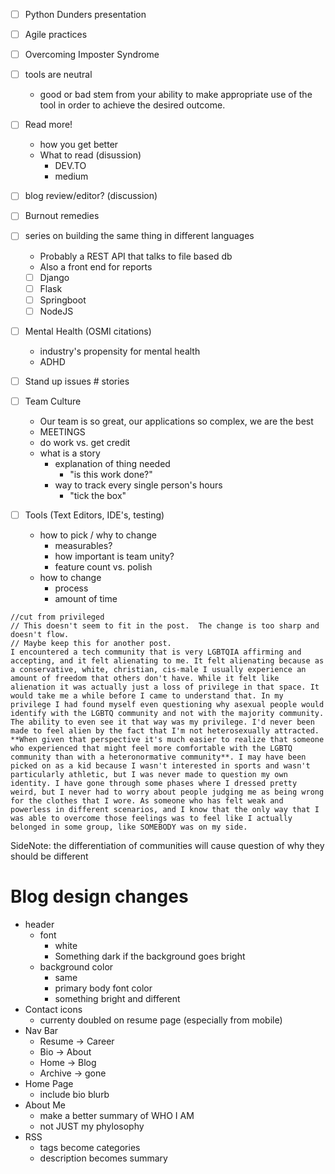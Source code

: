   - [ ] Python Dunders presentation  
  - [ ] Agile practices
  - [ ] Overcoming Imposter Syndrome  
  - [ ] tools are neutral
    - good or bad stem from your ability to make appropriate use of the tool in order to achieve the desired outcome.

- [ ] Read more! 
  - how you get better
  - What to read (disussion)
    - DEV.TO
    - medium

- [ ] blog review/editor? (discussion)

- [ ] Burnout remedies

- [ ] series on building the same thing in different languages
  + Probably a REST API that talks to file based db
  + Also a front end for reports
  - [ ] Django
  - [ ] Flask
  - [ ] Springboot
  - [ ] NodeJS

- [ ] Mental Health (OSMI citations)
  - industry's propensity for mental health
  - ADHD

- [ ] Stand up issues # stories
- [ ] Team Culture
	+ Our team is so great, our applications so complex, we are the best
	+ MEETINGS
	+ do work vs. get credit
	+ what is a story
		+ explanation of thing needed
			+ "is this work done?"
		+ way to track every single person's hours
			+ "tick the box"
			
- [ ] Tools (Text Editors, IDE's, testing)
	+ how to pick / why to change
		+ measurables?
		+ how important is team unity?
		+ feature count vs. polish
	+ how to change
		+ process
		+ amount of time


```
//cut from privileged
// This doesn't seem to fit in the post.  The change is too sharp and doesn't flow.
// Maybe keep this for another post.
I encountered a tech community that is very LGBTQIA affirming and accepting, and it felt alienating to me. It felt alienating because as a conservative, white, christian, cis-male I usually experience an amount of freedom that others don't have. While it felt like alienation it was actually just a loss of privilege in that space. It would take me a while before I came to understand that. In my privilege I had found myself even questioning why asexual people would identify with the LGBTQ community and not with the majority community. The ability to even see it that way was my privilege. I'd never been made to feel alien by the fact that I'm not heterosexually attracted. **When given that perspective it's much easier to realize that someone who experienced that might feel more comfortable with the LGBTQ community than with a heteronormative community**. I may have been picked on as a kid because I wasn't interested in sports and wasn't particularly athletic, but I was never made to question my own identity. I have gone through some phases where I dressed pretty weird, but I never had to worry about people judging me as being wrong for the clothes that I wore. As someone who has felt weak and powerless in different scenarios, and I know that the only way that I was able to overcome those feelings was to feel like I actually belonged in some group, like SOMEBODY was on my side.
```  
SideNote: the differentiation of communities will cause question of why they should be different

# Blog design changes
+ header 
  + font 
    + white
    + Something dark if the background goes bright
  + background color
    + same
    + primary body font color
    + something bright and different
+ Contact icons
  + currenty doubled on resume page (especially from mobile)
+ Nav Bar
  + Resume -> Career
  + Bio -> About
  + Home -> Blog
  + Archive -> gone
+ Home Page
  + include bio blurb
+ About Me
  + make a better summary of WHO I AM 
  + not JUST my phylosophy
+ RSS
  + tags become categories
  + description becomes summary




